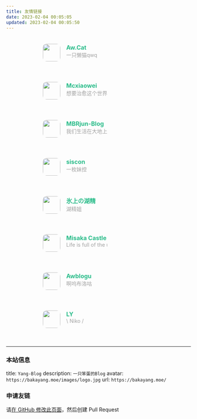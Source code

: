```yaml
---
title: 友情链接
date: 2023-02-04 00:05:05
updated: 2023-02-04 00:05:50
---
```


<div class="post-body">
   <div id="links">
      <style>
         .links-content{
         margin-top:1rem;
         }
         .link-navigation::after {
         content: " ";
         display: block;
         clear: both;
         }
         .card {
         width: 35%;
         font-size: 1rem;
         padding: 20px 100px;
         border-radius: 10px;
         transition-duration: 0.20s;
         margin-bottom: 1rem;
         display:flex;
         }
         .card:nth-child(odd) {
         float: left;
         }
         .card:nth-child(even) {
         float: right;
         }
         .card:hover {
         transform: scale(1.05);
         box-shadow: 0 2px 6px 0 rgba(0, 0, 0, 0.12), 0 0 6px 0 rgba(0, 0, 0, 0.04);
         }
         .card a {
         border:none;
         }
         .card .ava {
         width: 3rem!important;
         height: 3rem!important;
         margin:0!important;
         margin-right: 1em!important;
         border-radius:10px;
         }
         .card .card-header {
         font-style: italic;
         overflow: hidden;
         width: 100%;
         }
         .card .card-header a {
         font-style: normal;
         color: #2bbc8a;
         font-weight: bold;
         text-decoration: none;
         }
         .card .card-header a:hover {
         color: #d480aa;
         text-decoration: none;
         }
         .card .card-header .info {
         font-style:normal;
         color:#a3a3a3;
         font-size:14px;
         min-width: 0;
         overflow: hidden;
         white-space: nowrap;
         }
      </style>
      <div class="links-content">
         <div class="link-navigation">
            <div class="card">
               <img class="ava" src="https://avatars.githubusercontent.com/u/54425771?v=4" />
               <div class="card-header">
                  <div>
                     <a href="https://blog.qmqaq.top">Aw.Cat</a>
                  </div>
                  <div class="info">一只懒猫qwq</div>
               </div>
            </div></br>
            <div class="card">
               <img class="ava" src="https://assets.bakayang.moe/imgs/2023/02/04/2j.jpg" />
               <div class="card-header">
                  <div>
                     <a href="https://mcxiaowei.moe">Mcxiaowei</a>
                  </div>
                  <div class="info">想要治愈这个世界。</div>
               </div>
            </div></br>
            <div class="card">
               <img class="ava" src="https://assets.bakayang.moe/imgs/2023/02/04/ps.webp" />
               <div class="card-header">
                  <div>
                     <a href="https://www.mbrjun.cn/">MBRjun-Blog</a>
                  </div>
                  <div class="info">我们生活在大地上，但我们的梦想超越天空</div>
               </div>
            </div></br>
            <div class="card">
               <img class="ava" src="https://assets.bakayang.moe/imgs/2023/02/04/sj.jpg" />
               <div class="card-header">
                  <div>
                     <a href="https://blog.siscon.top/">siscon</a>
                  </div>
                  <div class="info">一枚妹控</div>
               </div>
            </div></br>
            <div class="card">
               <img class="ava" src="https://avatars.githubusercontent.com/u/17957399?v=4" />
               <div class="card-header">
                  <div>
                     <a href="https://blog.awa.moe/">氷上の湖精</a>
                  </div>
                  <div class="info">湖精姐</div>
               </div>
            </div></br>
            <div class="card">
               <img class="ava" src="https://assets.bakayang.moe/imgs/2023/02/04/7e.webp" />
               <div class="card-header">
                  <div>
                     <a href="https://misakacastle.moe/">Misaka Castle</a>
                  </div>
                  <div class="info">Life is full of the unexpected.</div>
               </div>
            </div></br>
            <div class="card">
               <img class="ava" src="https://assets.bakayang.moe/imgs/2023/02/04/rv.webp" />
               <div class="card-header">
                  <div>
                     <a href="https://blog.awbugl.top">Awblogu</a>
                  </div>
                  <div class="info">啊呜布洛咕</div>
               </div>
            </div></br>
            <div class="card">
               <img class="ava" src="https://young-lord.github.io/assets/images/logo/logo_pixiv65149795.webp" />
               <div class="card-header">
                  <div>
                     <a href="https://young-lord.github.io">LY</a>
                  </div>
                  <div class="info">\ Niko /</div>
               </div>
            </div></br>
            <!--
               在上方添加你的网站
               像其他网站一样，添加一段 HTML 代码
               <div class="card">
                  ...
               </div></br>
            -->
         </div>
      </div>
   </div>
</div>

---
### 本站信息
title: ``Yang-Blog``
description: ``一只笨蛋的Blog``
avatar: ``https://bakayang.moe/images/logo.jpg``
url: ``https://bakayang.moe/``

### 申请友链
请[在 GitHub 修改此页面](https://github.com/Yang-Fly/Yang-Blog/edit/main/source/links/index.md)，然后创建 Pull Request
